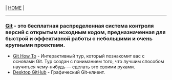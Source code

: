 | [HOME](https://github.com/vik-vavilikhin/vik-vavilikhin.github.io) |

--------------------------------------------------------------------------------
### [Git](https://git-scm.com/) - это бесплатная распределенная система контроля версий с открытым исходным кодом, предназначенная для быстрой и эффективной работы с небольшими и очень крупными проектами.
- [Git How To](https://githowto.com/ru) - Интерактивный тур, который познакомит вас с основами Git. Тур создан с пониманием того, что лучшим способом научиться чему-нибудь — сделать это своими руками.
- [Desktop GitHub](https://desktop.github.com/) - Графический Git-клиент.